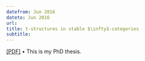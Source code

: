 ```yaml
---
datefrom: Jun 2016
dateto: Jun 2016
url:
title: t-structures in stable $\infty$-categories
subtitle:
---
```


[[PDF]](stuff/main.pdf) • This is my PhD thesis.
